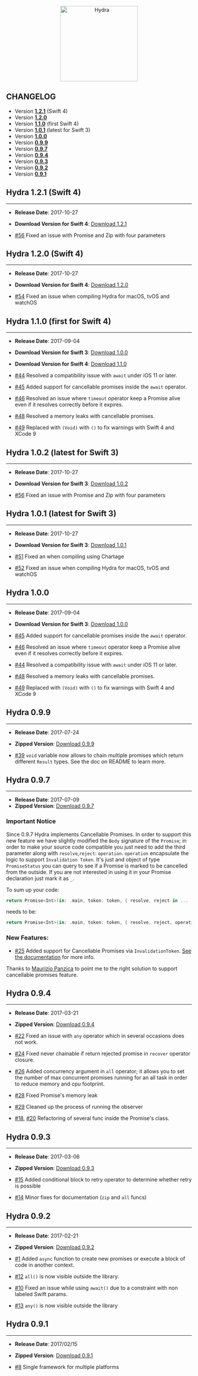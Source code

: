 <p align="center" >
  <img src="https://raw.githubusercontent.com/malcommac/Hydra/develop/hydra-logo.png" width=210px height=204px alt="Hydra" title="Hydra">
</p>

## CHANGELOG

* Version **[1.2.1](#121)** (Swift 4)
* Version **[1.2.0](#120)**
* Version **[1.1.0](#110)** (first Swift 4)
* Version **[1.0.1](#101)** (latest for Swift 3)
* Version **[1.0.0](#100)**
* Version **[0.9.9](#099)**
* Version **[0.9.7](#097)**
* Version **[0.9.4](#094)**
* Version **[0.9.3](#093)**
* Version **[0.9.2](#092)**
* Version **[0.9.1](#091)**

<a name="121" />

## Hydra 1.2.1 (Swift 4)
---
- **Release Date**: 2017-10-27
- **Download Version for Swift 4**: [Download 1.2.1](https://github.com/malcommac/Hydra/releases/tag/1.2.1)

- [#56](https://github.com/malcommac/Hydra/pull/56) Fixed an issue with Promise and Zip with four parameters

<a name="120" />

## Hydra 1.2.0 (Swift 4)
---
- **Release Date**: 2017-10-27
- **Download Version for Swift 4**: [Download 1.2.0](https://github.com/malcommac/Hydra/releases/tag/1.2.0)

- [#54](https://github.com/malcommac/Hydra/pull/54) Fixed an issue when compiling Hydra for macOS, tvOS and watchOS

<a name="110" />

## Hydra 1.1.0 (first for Swift 4)
---
- **Release Date**: 2017-09-04
- **Download Version for Swift 3**: [Download 1.0.0](https://github.com/malcommac/Hydra/releases/tag/1.0.0)
- **Download Version for Swift 4**: [Download 1.1.0](https://github.com/malcommac/Hydra/releases/tag/1.1.0)

- [#44](https://github.com/malcommac/Hydra/pull/44) Resolved a compatibility issue with `await` under iOS 11 or later.
- [#45](https://github.com/malcommac/Hydra/pull/45) Added support for cancellable promises inside the `await` operator.
- [#46](https://github.com/malcommac/Hydra/pull/46) Resolved an issue where `timeout` operator keep a Promise alive even if it resolves correctly before it expires.
- [#48](https://github.com/malcommac/Hydra/pull/48) Resolved a memory leaks with cancellable promises.
- [#49](https://github.com/malcommac/Hydra/pull/49) Replaced with `(Void)` with `()`  to fix warnings with Swift 4 and XCode 9


<a name="102" />

## Hydra 1.0.2 (latest for Swift 3)
---
- **Release Date**: 2017-10-27
- **Download Version for Swift 3**: [Download 1.0.2](https://github.com/malcommac/Hydra/releases/tag/1.0.2)

- [#56](https://github.com/malcommac/Hydra/pull/56) Fixed an issue with Promise and Zip with four parameters

<a name="101" />

## Hydra 1.0.1 (latest for Swift 3)
---
- **Release Date**: 2017-10-27
- **Download Version for Swift 3**: [Download 1.0.1](https://github.com/malcommac/Hydra/releases/tag/1.0.1)

- [#51](https://github.com/malcommac/Hydra/pull/51) Fixed an when compiling using Chartage
- [#52](https://github.com/malcommac/Hydra/pull/45) Fixed an issue when compiling Hydra for macOS, tvOS and watchOS


<a name="100" />

## Hydra 1.0.0
---
- **Release Date**: 2017-09-04
- **Download Version for Swift 3**: [Download 1.0.0](https://github.com/malcommac/Hydra/releases/tag/1.0.0)

- [#45](https://github.com/malcommac/Hydra/pull/45) Added support for cancellable promises inside the `await` operator.
- [#46](https://github.com/malcommac/Hydra/pull/46) Resolved an issue where `timeout` operator keep a Promise alive even if it resolves correctly before it expires.
- [#44](https://github.com/malcommac/Hydra/pull/44) Resolved a compatibility issue with `await` under iOS 11 or later.
- [#48](https://github.com/malcommac/Hydra/pull/48) Resolved a memory leaks with cancellable promises.
- [#49](https://github.com/malcommac/Hydra/pull/49) Replaced with `(Void)` with `()`  to fix warnings with Swift 4 and XCode 9


<a name="099" />

## Hydra 0.9.9
---
- **Release Date**: 2017-07-24
- **Zipped Version**: [Download 0.9.9](https://github.com/malcommac/Hydra/releases/tag/0.9.9)

- [#39](https://github.com/malcommac/Hydra/pull/39) `void` variable now allows to chain multiple promises which return different `Result` types. See the doc on README to learn more.

<a name="097" />

## Hydra 0.9.7
---
- **Release Date**: 2017-07-09
- **Zipped Version**: [Download 0.9.7](https://github.com/malcommac/Hydra/releases/tag/0.9.7)

### Important Notice

Since 0.9.7 Hydra implements Cancellable Promises. In order to support this new feature we have slightly modified the `Body` signature of the `Promise`; in order to make your source code compatible you just need to add the third parameter along with `resolve`,`reject`: `operation`.
`operation` encapsulate the logic to support `Invalidation Token`. It's just and object of type `PromiseStatus` you can query to see if a Promise is marked to be cancelled from the outside.
If you are not interested in using it in your Promise declaration just mark it as `_`.


To sum up your code:

```swift
return Promise<Int>(in: .main, token: token, { resolve, reject in ...
```

needs to be:

```swift
return Promise<Int>(in: .main, token: token, { resolve, reject, operation in // or resolve, reject, _
```

### New Features:

- [#25](https://github.com/malcommac/Hydra/pull/25) Added support for Cancellable Promises via `InvalidationToken`. [See the documentation](https://github.com/malcommac/Hydra/tree/feature/0.9.7#cancellablepromises) for more info.

Thanks to [Maurizio Panzica](https://www.facebook.com/maurizio.panzica?ref=br_rs) to point me to the right solution to support cancellable promises feature.

<a name="094" />

## Hydra 0.9.4
---
- **Release Date**: 2017-03-21
- **Zipped Version**: [Download 0.9.4](https://github.com/malcommac/Hydra/releases/tag/0.9.4)

- [#22](https://github.com/malcommac/Hydra/pull/22) Fixed an issue with `any` operator which in several occasions does not work.
- [#24](https://github.com/malcommac/Hydra/pull/24) Fixed never chainable if return rejected promise in `recover` operator closure.
- [#26](https://github.com/malcommac/Hydra/pull/26) Added concurrency argument in `all` operator; it allows you to set the number of max concurrent promises running for an all task in order to reduce memory and cpu footprint.
- [#28](https://github.com/malcommac/Hydra/pull/28) Fixed Promise's memory leak
- [#29](https://github.com/malcommac/Hydra/pull/29) Cleaned up the process of running the observer
- [#18](https://github.com/malcommac/Hydra/pull/18), [#20](https://github.com/malcommac/Hydra/pull/20) Refactoring of several func inside the Promise's class.


<a name="093" />

## Hydra 0.9.3
---
- **Release Date**: 2017-03-06
- **Zipped Version**: [Download 0.9.3](https://github.com/malcommac/Hydra/releases/tag/0.9.3)

- [#15](https://github.com/malcommac/Hydra/pull/15) Added conditional block to retry operator to determine whether retry is possible
- [#14](https://github.com/malcommac/Hydra/pull/14) Minor fixes for documentation (`zip` and `all` funcs)

<a name="092" />

## Hydra 0.9.2
---
- **Release Date**: 2017-02-21
- **Zipped Version**: [Download 0.9.2](https://github.com/malcommac/Hydra/releases/tag/0.9.2)

- [#1](https://github.com/malcommac/Hydra/pull/1) Added `async` function to create new promises or execute a block of code in another context.
- [#12](https://github.com/malcommac/Hydra/pull/12) `all()` is now visible outside the library.
- [#10](https://github.com/malcommac/Hydra/pull/10) Fixed an issue while using `await()` due to a constraint with non labeled Swift params.
- [#13](https://github.com/malcommac/Hydra/pull/13) `any()` is now visible outside the library

<a name="091" />

## Hydra 0.9.1
---
- **Release Date**: 2017/02/15
- **Zipped Version**: [Download 0.9.1](https://github.com/malcommac/Hydra/releases/tag/0.9.1)

- [#8](https://github.com/malcommac/Hydra/pull/8) Single framework for multiple platforms

